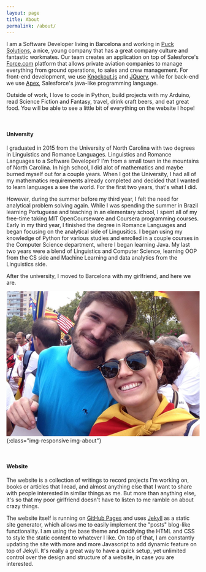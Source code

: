 ```yaml
---
layout: page
title: About
permalink: /about/
---
```


I am a Software Developer living in Barcelona and working in [Puck Solutions](http://www.puck.eu), a nice, young company that has a great company culture and fantastic workmates. Our team creates an application on top of Salesforce's [Force.com](https://en.wikipedia.org/wiki/Salesforce.com#Force.com) platform that allows private aviation companies to manage everything from ground operations, to sales and crew management. For front-end development, we use [Knockout.js](http://knockoutjs.com) and [JQuery](https://jquery.com), while for back-end we use [Apex](https://developer.salesforce.com/docs/atlas.en-us.apexcode.meta/apexcode/apex_intro_what_is_apex.htm), Salesforce's java-like programming language. 

Outside of work, I love to code in Python, build projects with my Arduino, read Science Fiction and Fantasy, travel, drink craft beers, and eat great food. You will be able to see a little bit of everything on the website I hope!

<br>

#### **University**

I graduated in 2015 from the University of North Carolina with two degrees in Linguistics and Romance Languages. Linguistics and Romance Languages to a Software Developer? I'm from a small town in the mountains of North Carolina. In high school, I did alot of mathematics and maybe burned myself out for a couple years. When I got the University, I had all of my mathematics requirements already completed and decided that I wanted to learn languages a see the world. For the first two years, that's what I did. 

However, during the summer before my third year, I felt the need for analytical problem solving again. While I was spending the summer in Brazil learning Portuguese and teaching in an elementary school, I spent all of my free-time taking MIT OpenCourseware and Coursera programming courses. Early in my third year, I finished the degree in Romance Languages and began focusing on the analytical side of Lingusitics. I began using my knowledge of Python for various studies and enrolled in a couple courses in the Computer Science department, where I began learning Java. My last two years were a blend of Linguistics and Computer Science, learning OOP from the CS side and Machine Learning and data analytics from the Linguistics side. 

After the university, I moved to Barcelona with my girlfriend, and here we are.

![Jon and Amanda](/img/jon_amanda_onze_setembre.jpg){:class="img-responsive img-about"}

<br>

#### **Website**

The website is a collection of writings to record projects I'm working on, books or articles that I read, and almost anything else that I want to share with people interested in similar things as me. But more than anything else, it's so that my poor girlfriend doesn't have to listen to me ramble on about crazy things. 

The website itself is running on [GitHub Pages](https://pages.github.com) and uses [Jekyll](https://jekyllrb.com) as a static site generator, which allows me to easily implement the "posts" blog-like functionality. I am using the base theme and modifying the HTML and CSS to style the static content to whatever I like. On top of that, I am constantly updating the site with more and more Javascript to add dynamic feature on top of Jekyll. It's really a great way to have a quick setup, yet unlimited control over the design and structure of a website, in case you are interested.

